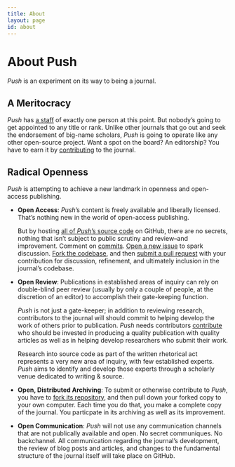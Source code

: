 ```yaml
---
title: About
layout: page
id: about
---
```


# About Push

*Push* is an experiment on its way to being a journal.

## A Meritocracy

*Push* has [a staff](/about/people.html) of exactly one person at this point. But nobody’s going to
get appointed to any title or rank. Unlike other journals that go out and seek the endorsement of
big-name scholars, *Push* is going to operate like any other open-source project. Want a spot on the
board? An editorship? You have to earn it by [contributing](/contribute/) to the journal.

## Radical Openness

*Push* is attempting to achieve a new landmark in openness and open-access publishing.

* **Open Access**: *Push*’s content is freely available and liberally licensed. That’s nothing new
  in the world of open-access publishing.

  But by hosting [all of *Push*’s source code](https://github.com/cwcon/push/) on GitHub, there are
  no secrets, nothing that isn’t subject to public scrutiny and review–and improvement. Comment on
  [commits](https://github.com/cwcon/push/commits/master/).
  [Open a new issue](https://github.com/cwcon/push/issues) to spark discussion.
  [Fork the codebase](https://github.com/cwcon/push/fork), and then
  [submit a pull request](https://github.com/cwcon/push/pulls) with your contribution for
  discussion, refinement, and ultimately inclusion in the journal’s codebase.

* **Open Review**: Publications in established areas of inquiry can rely on double-blind peer review
  (usually by only a couple of people, at the discretion of an editor) to accomplish their
  gate-keeping function.

  *Push* is not just a gate-keeper; in addition to reviewing research, contributors to the journal
  will should commit to helping develop the work of others prior to publication. *Push* needs
  contributors [contribute](/contribute/) who should be invested in producing a quality publication
  with quality articles as well as in helping develop researchers who submit their work.

  Research into source code as part of the written rhetorical act represents a very new area of
  inquiry, with few established experts. *Push* aims to identify and develop those experts through a
  scholarly venue dedicated to writing & source.

* **Open, Distributed Archiving**: To submit or otherwise contribute to *Push*, you have to
  [fork its repository](https://github.com/cwcon/push/fork), and then pull down your forked copy
  to your own computer. Each time you do that, you make a complete copy of the journal. You
  particpate in its archiving as well as its improvement.

* **Open Communication**: *Push* will not use any communication channels that are not publically
  available and open. No secret communiques. No backchannel. All communication regarding the
  journal’s development, the review of blog posts and articles, and changes to the fundamental
  structure of the journal itself will take place on GitHub.
